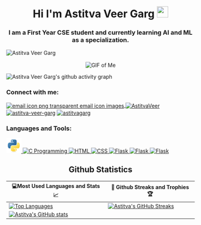 <h1 align="center">Hi I'm Astitva Veer Garg  <img src="https://raw.githubusercontent.com/aemmadi/aemmadi/master/wave.gif" height="30px" width="30px"></h1>
<h3 align="center">I am a First Year CSE student and currently learning AI and ML as a specialization.</h3>
<p align="left"> <img src="https://komarev.com/ghpvc/?username=astitvaveergarg&label=Profile%20views&color=0e75b6&style=flat" alt="Astitva Veer Garg"/> </p>
<p align="center"> 
<img align="center" alt="GIF of Me" src="https://raw.githubusercontent.com/abhisheknaiidu/abhisheknaiidu/master/code.gif" width="650px"/>
</p>

  ![Astitva Veer Garg's github activity graph](https://activity-graph.herokuapp.com/graph?username=astitvaveergarg&theme=react-dark)




<h3 align="left">Connect with me:</h3>
<p align="left">
<a href="mailto:astitvaveer10@gmail.com?'Reching out to you'='Hi, I want to enquire about...'" rel="noopener" target="_blank"><img align="center" src="https://www.freepnglogos.com/uploads/email-png/email-logo-communications-brands-and-logotypes-gmail-14.png" alt="email icon png transparent email icon images" height="40" width="40" /></fa>

</a>
  <a href="https://twitter.com/AstitvaVeer" target="blank"
    ><img
      align="center"
      src="https://raw.githubusercontent.com/rahuldkjain/github-profile-readme-generator/master/src/images/icons/Social/twitter.svg"
      alt="AstitvaVeer"
      height="30"
      width="40"
  /></a>
  <a href="https://www.linkedin.com/in/astitva-veer-garg/" target="blank"
    ><img
      align="center"
      src="https://raw.githubusercontent.com/rahuldkjain/github-profile-readme-generator/master/src/images/icons/Social/linked-in-alt.svg"
      alt="astitva-veer-garg"
      height="30"
      width="40"
  /></a>
  <a href="https://instagram.com/astitvagarg" target="blank"
    ><img
      align="center"
      src="https://raw.githubusercontent.com/rahuldkjain/github-profile-readme-generator/master/src/images/icons/Social/instagram.svg"
      alt="astitvagarg"
      height="30"
      width="40"
  /></a>
</p>
<h3 align="left">Languages and Tools:</h3>
    <a href="https://www.python.org" target="_blank">
    <img
      src="https://raw.githubusercontent.com/devicons/devicon/master/icons/python/python-original.svg"
      alt="python"
      width="40"
      height="40"
    />
  </a>
  <a href="https://www.cprogramming.com/" target="_blank">
    <img
      src="https://www.britefish.net/wp-content/uploads/2019/07/logo-c-1.png"
      alt="C Programming"
      width="40"
      height="40"
    />
  </a>
   <a href="https://html.com/" target="_blank">
    <img
      src="https://www.freepnglogos.com/uploads/html5-logo-png/html5-logo-html-logo-0.png"
      alt="HTML"
      width="40"
      height="40"
    />
  </a>
  <a href="https://developer.mozilla.org/en-US/docs/Web/CSS" target="_blank">
    <img
      src="https://cdn.iconscout.com/icon/free/png-256/css3-9-1175237.png"
      alt="CSS"
      width="40"
      height="40"
    />
  </a>
 <a href="https://flask.palletsprojects.com/en/2.2.x/" target="_blank">
    <img
      src="https://flask.palletsprojects.com/en/2.2.x/_images/flask-logo.png"
      alt="Flask"
      width="40"
      height="40"
    />
  </a>
<a href="https://www.mongodb.com/" target="_blank">
    <img
      src="https://cdn.iconscout.com/icon/free/png-256/mongodb-5-1175140.png"
      alt="Flask"
      width="40"
      height="40"
    />
  </a>
  <a href="https://fastapi.tiangolo.com/" target="_blank">
    <img
      src="https://upload.wikimedia.org/wikiversity/en/8/8c/FastAPI_logo.png?20211121151501"
      alt="Flask"
      width="40"
      height="40"
    />
  </a>


<h2 align="center">Github Statistics </h2>

|💻Most Used Languages and Stats 📈|🎯 Github Streaks and Trophies 🏆|
|-----------------------------------|----------------------------------|
|[![Top Languages](https://github-readme-stats.vercel.app/api/top-langs/?username=astitvaveergarg&show_icons=true&theme=midnight-purple&layout=compact&hide_title=true)](https://github.com/astitvaveergarg)|[![Astitva's GitHub Streaks](https://github-readme-streak-stats.herokuapp.com/?user=astitvaveergarg&theme=midnight-purple&hide_border=true)](https://github.com/astitvaveergarg)
|[![Astitva's GitHub stats](https://github-readme-stats.vercel.app/api?username=astitvaveergarg&show_icons=true&theme=midnight-purple&hide_title=true)](https://github.com/astitvaveergarg)|
</p>
</p>
